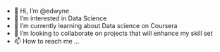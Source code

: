 - 👋 Hi, I’m @edwyne
- 👀 I’m interested in Data Science
- 🌱 I’m currently learning about Data science on Coursera
- 💞️ I’m looking to collaborate on projects that will enhance my skill set
- 📫 How to reach me ...

<!---
edwyne/edwyne is a ✨ special ✨ repository because its `README.md` (this file) appears on your GitHub profile.
You can click the Preview link to take a look at your changes.
--->
